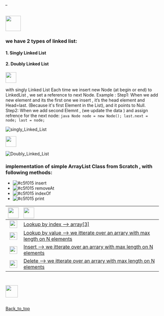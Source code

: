 ###### _
<img src="https://img.shields.io/badge/-%20LinkedList Data Structure%20-brightgreen" height=50px>

### we have 2 types of linked list:

#### 1. Singly Linked List
#### 2. Doubly Linked List

<img src="https://img.shields.io/badge/-Singly Linked List%20-blue" height=35px>

with singly Linked List Each time we insert new Node (at begin or end) to LinkedList , we set a reference to next Node.
Example :
	Step1: When we add new element and its the first one we insert , it’s the head element and Head=last. (Because it's first Element in the List), and it points to Null.
	Step2: When we add second Elemnt , (we update the data ) and assign refrence for the next node:
	```java
	Node node = new Node();
	last.next = node;
	last = node;
	```
	
	
![singly_Linked_List](https://user-images.githubusercontent.com/36256986/150023770-8a88d115-efda-4ccc-9e31-dfcd015fca34.PNG)




<img src="https://img.shields.io/badge/-Doubly Linked List%20-blue" height=35px>

![Doubly_Linked_List](https://user-images.githubusercontent.com/36256986/150023766-bde4fb5e-2f7e-498e-8394-5f165929edbb.PNG)


### implementation of simple ArrayList Class from Scratch , with following methods:

- ![#c5f015](https://via.placeholder.com/10/c5f015/000000?text=+) insert
- ![#c5f015](https://via.placeholder.com/10/c5f015/000000?text=+) removeAt
- ![#c5f015](https://via.placeholder.com/10/c5f015/000000?text=+) indexOf
- ![#c5f015](https://via.placeholder.com/10/c5f015/000000?text=+) print 


|  <img src="https://img.shields.io/badge/-O(x)%20-blue" height=35px>  |  <img src="https://img.shields.io/badge/-Runtime Complexity%20-blue" height=35px>           |
|:-----:|:------------------------------| 
| <img src="https://img.shields.io/badge/-O(1)%20-orange" height=25px> |[Lookup by index --> array[3]]()    | 
| <img src="https://img.shields.io/badge/-O(n)%20-orange" height=25px>  |[Lookup by value --> we itterate over an arrary with max length on N elements ]()  |   
| <img src="https://img.shields.io/badge/-O(n)%20-orange" height=25px>  |[Insert --> we itterate over an arrary with max length on N elements]() |   
| <img src="https://img.shields.io/badge/-O(n)%20-orange" height=25px>  |[Delete --> we itterate over an arrary with max length on N elements]() |   


```java
	

```

<img src="https://img.shields.io/badge/-Test the LinkedList %20-blue" height=40px> 

```java

```

[Back_to_top](#_)

